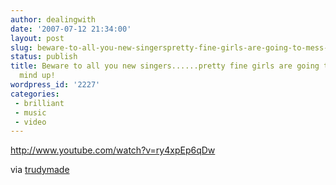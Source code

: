 ```yaml
---
author: dealingwith
date: '2007-07-12 21:34:00'
layout: post
slug: beware-to-all-you-new-singerspretty-fine-girls-are-going-to-mess-your-mind-up
status: publish
title: Beware to all you new singers......pretty fine girls are going to mess your
  mind up!
wordpress_id: '2227'
categories:
 - brilliant
 - music
 - video
---
```


http://www.youtube.com/watch?v=ry4xpEp6qDw

via [trudymade][1]

   [1]: http://trudymade.livejournal.com/

